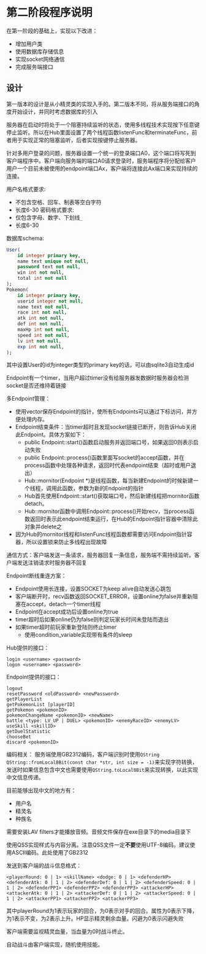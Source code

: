 # 第二阶段程序说明

在第一阶段的基础上，实现以下改进：
- 增加用户类
- 使用数据库存储信息
- 实现socket网络通信
- 完成服务端接口

## 设计

第一版本的设计是从小精灵类的实现入手的。第二版本不同，将从服务端接口的角度开始设计，并同时考虑数据库的引入

服务器在启动时将处于一个阻塞持续监听的状态，使用多线程技术实现按下任意键停止监听。所以在Hub里面设置了两个线程函数listenFunc和terminateFunc，前者用于实现正常的阻塞监听，后者实现按键停止服务器。

针对多用户登录的问题，服务器设置一个统一的登录端口A0，这个端口将写死到客户端程序中。客户端向服务端的端口A0请求登录时，服务端程序将分配给客户用户一个目前未被使用的endpoint端口Ax，客户端将连接此Ax端口来实现持续的连接。

用户名格式要求:
- 不包含空格、回车、制表等空白字符
- 长度6-30
密码格式要求:
- 仅包含字母、数字、下划线`_`
- 长度6-30

数据库schema:

```sql
User(
	id integer primary key,
	name text unique not null,
	password text not null,
	win int not null,
	total int not null
);
Pokemon(
	id integer primary key,
	userid integer not null,
	name text not null,
	race int not null,
	atk int not null,
	def int not null,
	maxHp int not null,
	speed int not null,
	lv int not null,
	exp int not null,
);
```

其中设置User的id为integer类型的primary key的话，可以由sqlite3自动生成id

Endpoint有一个timer，当用户超过timer没有给服务器发数据时服务器会检测socket是否还维持着链接

多Endpoint管理：
- 使用vector保存Endpoint的指针，使所有Endpoints可以通过下标访问，并方便处理内存。
- Endpoint结束条件：当timer超时且发现socket链接已断开，则告诉Hub关闭此Endpoint。具体方案如下：
	- public Endpoint::start()函数启动服务并返回端口号，如果返回0则表示启动失败
	- public Endpoint::process()函数里面写socket的accept函数，并在process函数中处理各种请求，返回时代表endpoint结束（超时或用户退出）
	- Hub::mornitor(Endpoint *)是线程函数，每当新建Endpoint的时候新建一个线程，调用此函数，参数为新的Endpoint的指针
	- Hub首先使用Endpoint::start()获取端口号，然后新建线程把mornitor函数detach。
	- Hub::mornitor函数中调用Endpoint::process()开始recv，当process函数返回时表示此endpoint结束运行，在Hub的Endpoint指针容器中清除此对象并delete之
- 因为Hub的mornitor线程和listenFunc线程函数都需要访问Endpoint指针容器，所以设置锁来防止多线程出现故障

通信方式：客户端发送一条请求，服务器回复一条信息，服务端不需持续监听。客户端发送注销请求时服务器不回复

Endpoint断线重连方案：
- Endpoint使用长连接，设置SOCKET为keep alive自动发送心跳包
- 客户端断开时，recv函数返回SOCKET_ERROR，设置online为false并重新阻塞在accept，detach一个timer线程
- Endpoint在accept成功后设置online为true
- timer超时后如果online仍为false则判定玩家长时间未登陆而退出
- 如果timer超时前玩家重新登陆则终止timer
	- 使用condition_variable实现带有条件的sleep

Hub提供的接口：
```shell
login <username> <password>
logon <username> <password>
```

Endpoint提供的接口：
```shell
logout
resetPassword <oldPassword> <newPassword>
getPlayerList
getPokemonList [playerID]
getPokemon <pokemonID>
pokemonChangeName <pokemonID> <newName>
battle <type: LV_UP | DUEL> <pokemonID> <enemyRaceID> <enemyLV>
useSkill <skillID>
getDuelStatistic
chooseBet
discard <pokemonID>
```

编码相关：
服务端使用GB2312编码，客户端识别时使用`QString QString::fromLocal8Bit(const char *str, int size = -1)`来实现字符转换，发送时如果信息包含中文也需要使用`QString.toLocal8Bit`来实现转换，以此实现中文信息传递。

目前能够出现中文的地方有：
- 用户名
- 精灵名
- 种族名

需要安装LAV filters才能播放音频。音频文件保存在exe目录下的media目录下

使用QSS实现样式与内容分离。注意QSS文件一定**不要**使用UTF-8编码，建议使用ASCII编码。此处使用了GB2312

发送到客户端的战斗信息格式：

```shell
<playerRound: 0 | 1> <skillName> <dodge: 0 | 1> <defenderHP> <defenderAtk: 0 | 1 | 2> <defenderDef: 0 | 1 | 2> <defenderSpeed: 0 | 1 | 2> <defenderPP1> <defenderPP2> <defenderPP3> <attackerHP> <attackerAtk: 0 | 1 | 2> <attackerDef: 0 | 1 | 2> <attackerSpeed: 0 | 1 | 2> <attackerPP1> <attackerPP2> <attackerPP3>
```

其中playerRound为1表示玩家的回合，为0表示对手的回合。属性为0表示下降，为1表示不变，为2表示上升。HP显示精灵剩余血量。闪避为0表示闪避失败

客户端需要监视精灵血量，当血量为0时战斗终止。

自动战斗由客户端实现，随机使用技能。